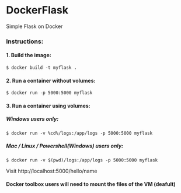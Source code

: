 # DockerFlask
Simple Flask on Docker

### Instructions:  
#### 1. Build the image:  
```$ docker build -t myflask . ```  
#### 2. Run a container without volumes:  
```$ docker run -p 5000:5000 myflask ```  

#### 3. Run a container using volumes:  
##### Windows users only:  
```$ docker run -v %cd%/logs:/app/logs -p 5000:5000 myflask ```   
##### Mac / Linux / Powershell(Windows) users only:  
```$ docker run -v $(pwd)/logs:/app/logs -p 5000:5000 myflask ```  
  
Visit http://localhost:5000/hello/name  
  
#### Docker toolbox users will need to mount the files of the VM (deafult)
